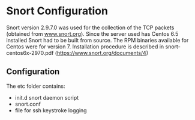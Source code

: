 # Snort Configuration 

Snort version 2.9.7.0 was used for the collection of the TCP packets (obtained from www.snort.org). Since the server used has Centos 6.5 installed Snort had to be built from source. The RPM binaries available for Centos were for version 7. Installation procedure is described in snort-centos6x-2970.pdf (https://www.snort.org/documents/4)

## Configuration
The etc folder contains:

- init.d snort daemon script
- snort.conf
- file for ssh keystroke logging
